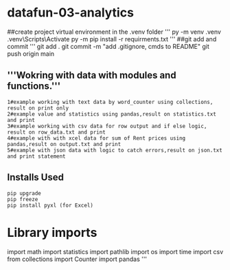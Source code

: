 # datafun-03-analytics
##create project virtual environment in the .venv folder
'''
py -m venv .venv
.venv\Scripts\Activate
py -m pip install -r requirments.txt
'''
##git add and commit
'''
git add .
git commit -m "add .gitignore, cmds to README"
git push origin main

## '''Wokring with data with modules and functions.'''
    1#example working with text data by word_counter using collections, result on print only
    2#example value and statistics using pandas,result on statistics.txt and print
    3#example working with csv data for row output and if else logic, result on row_data.txt and print
    4#example with with xcel data for sum of Rent prices using pandas,result on output.txt and print
    5#example with json data with logic to catch errors,result on json.txt and print statement
    
## Installs Used
    pip upgrade
    pip freeze
    pip install pyxl (for Excel)

# Library imports
import math
import statistics
import pathlib
import os
import time
import csv
from collections import Counter
import pandas 
'''
